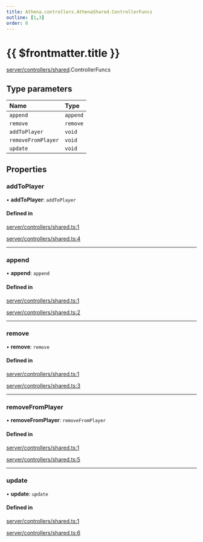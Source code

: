 ```yaml
---
title: Athena.controllers.AthenaShared.ControllerFuncs
outline: [1,3]
order: 0
---
```


# {{ $frontmatter.title }}


[server/controllers/shared](../modules/server_controllers_shared.md).ControllerFuncs

## Type parameters

| Name | Type |
| :------ | :------ |
| `append` | `append` |
| `remove` | `remove` |
| `addToPlayer` | `void` |
| `removeFromPlayer` | `void` |
| `update` | `void` |

## Properties

### addToPlayer

• **addToPlayer**: `addToPlayer`

#### Defined in

[server/controllers/shared.ts:1](https://github.com/Stuyk/altv-athena/blob/8f61820/src/core/server/controllers/shared.ts#L1)

[server/controllers/shared.ts:4](https://github.com/Stuyk/altv-athena/blob/8f61820/src/core/server/controllers/shared.ts#L4)

___

### append

• **append**: `append`

#### Defined in

[server/controllers/shared.ts:1](https://github.com/Stuyk/altv-athena/blob/8f61820/src/core/server/controllers/shared.ts#L1)

[server/controllers/shared.ts:2](https://github.com/Stuyk/altv-athena/blob/8f61820/src/core/server/controllers/shared.ts#L2)

___

### remove

• **remove**: `remove`

#### Defined in

[server/controllers/shared.ts:1](https://github.com/Stuyk/altv-athena/blob/8f61820/src/core/server/controllers/shared.ts#L1)

[server/controllers/shared.ts:3](https://github.com/Stuyk/altv-athena/blob/8f61820/src/core/server/controllers/shared.ts#L3)

___

### removeFromPlayer

• **removeFromPlayer**: `removeFromPlayer`

#### Defined in

[server/controllers/shared.ts:1](https://github.com/Stuyk/altv-athena/blob/8f61820/src/core/server/controllers/shared.ts#L1)

[server/controllers/shared.ts:5](https://github.com/Stuyk/altv-athena/blob/8f61820/src/core/server/controllers/shared.ts#L5)

___

### update

• **update**: `update`

#### Defined in

[server/controllers/shared.ts:1](https://github.com/Stuyk/altv-athena/blob/8f61820/src/core/server/controllers/shared.ts#L1)

[server/controllers/shared.ts:6](https://github.com/Stuyk/altv-athena/blob/8f61820/src/core/server/controllers/shared.ts#L6)
